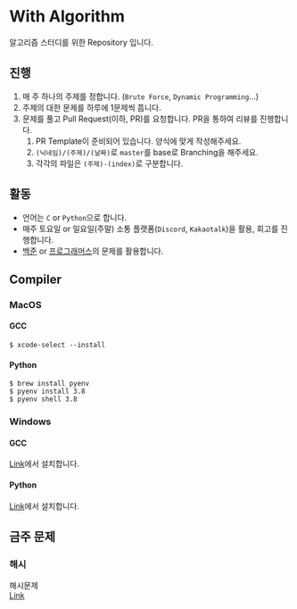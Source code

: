 # With Algorithm
알고리즘 스터디를 위한 Repository 입니다.

## 진행
1. 매 주 하나의 주제를 정합니다. (`Brute Force`, `Dynamic Programming`...)
2. 주제의 대한 문제를 하루에 1문제씩 풉니다.
3. 문제를 풀고 Pull Request(이하, PR)를 요청합니다. PR을 통하여 리뷰를 진행합니다.
   1. PR Template이 준비되어 있습니다. 양식에 맞게 작성해주세요.
   2. `(닉네임)/(주제)/(날짜)`로 `master`를 base로 Branching을 해주세요.
   3. 각각의 파일은 `(주제)-(index)`로 구분합니다.

## 활동
- 언어는 `C` or `Python`으로 합니다.
- 매주 토요일 or 일요일(주말) 소통 플랫폼(`Discord`, `Kakaotalk`)을 활용, 회고를 진행합니다.
- [백준](https://www.acmicpc.net) or [프로그래머스](https://programmers.co.kr)의 문제를 활용합니다.

## Compiler
### MacOS
#### GCC
```shell
$ xcode-select --install
```
#### Python
```shell
$ brew install pyenv
$ pyenv install 3.8
$ pyenv shell 3.8 
```

### Windows
#### GCC
[Link](https://gcc.gnu.org)에서 설치합니다.
#### Python
[Link](https://www.python.org/downloads)에서 설치합니다.
## 금주 문제
### 해시
해시문제 <br />
[Link](https://www.naver.com)